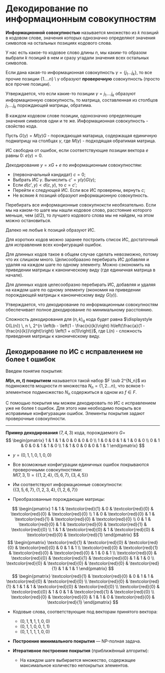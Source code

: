# Декодирование по информационным совокупностям

**Информационной совокупностью** называется множество из $k$ позиций в кодовом слове, значения которых однозначно определяют значения символов на остальных позициях кодового слова.

У нас есть какое-то кодовое слово длины $n$, мы каким-то образом выбрали $k$ позиций в нем и сразу угадали значения всех остальных символов.

Если дана какая-то информационная совокупность $\gamma = \{j_1...j_k\}$, то все прочие позиции $\{1....n\} \setminus \gamma$ образуют **проверочную** совокупность (просто все прочие позиции).

Утверждается, что если какие-то позиции $\gamma = {j_1....j_k}$ образуют информационную совокупность, то матрица, составленная из столбцов $j_1....j_k$ порождающей матрицы, обратима.

В каждом кодовом слове позиции, одонозначно определяющие значения символов одни и те же. Информационная совокупность - свойство кода.

Пусть $G(\gamma) = M(\gamma)G$ - порождающая матарица, содержащая единичную подматрицу на столбцах $\gamma$, где $M(\gamma)$ - подходящая обратимая матрица.

ИС свободна от ошибок, если соответствующие позиции вектора $e$ равны 0: $e(\gamma) = 0$.

Декодирование $y = xG + e$ по информационным совокупностям:

- (первоначальный кандидат) $c = 0$;
- Выбрать ИС $\gamma$. Вычислить $c' = y(\gamma)G(\gamma)$;
- Если $d(c', y) < d(c, y)$, то $c = c'$;
- Перейти к следующей ИС. Если все ИС проверены, вернуть $c$;
- Не всякие $k$ позиций образуют информационную совокупность.

Перебирать все информационные совокупноксти необязательно. Если мы на каком-то шаге мы нашли кодовое слово, расстояние которого меньше, чем ($d/2$), то лучшего кодового слова мы не найдем, на этом можно остановиться.

Далеко не любые k позиций образуют ИС.

Для коротких кодов можно заранее построить список ИС, достаточный для исправления всех конфигураций ошибок.

Для длинных кодов такое в общем случае сделать невозможно, потому что их слишком много. Целисообраазно перебирать ИС добавляя и удаляя на каждом шаге по одному элементу. Можно сэкономить на приведении матрицы к каноническому виду (где единичная матрица в начале).

Для длинных кодов целесообразно перебирать ИС, добавляя и удаляя на каждом шаге по одному элементу (экономия на приведении порождающей матрицы к каноническому виду $G(\gamma)$).

Утверждается, что декодирование по информационным совокупностям обеспечивает полное декодирование по минимальному расстоянию.

Сложность декодирования для $(n, k)_q$ кода будет равна $\displaystyle O(L(n)) \, n \, 2^{n \left(b - \left(1 - \frac{n}{k}\right) h\left(\frac{a}{1 - \frac{n}{k}}\right)\right) \left(1 + o(1)\right)}$, где L(n) - сложность приведения матрицы к каноническому виду.

## Декодирование по ИС с исправлением не более t ошибок

Введем понятие покрытия:

**$M(n, m, t)$ покрытием** называется такой набор $F \sub 2^{N_n}$ из подмножеств мощности $m$ множества $N_n = \{1, 2 ... n\}$, что всякое t-элементное подмножество $N_n$ содержиться в одном из $f \in F$.

С помощью покрытия мы можем декодировать по ИС с исправлением уже не более t ошибок. Для этого нам необходимо покрыть все исправимые конфигураации ошибок. Элементы покрытия задают проверочные совокупности.

---
**Пример декодирования** $(7, 4, 3)$ кода, порождаемого $G =$  
$$
\begin{pmatrix}
1 & 1 & 1 & 0 & 0 & 0 & 0 \\
1 & 0 & 0 & 1 & 1 & 0 & 0 \\
0 & 1 & 0 & 0 & 1 & 1 & 0 \\
1 & 1 & 0 & 0 & 0 & 1 & 1
\end{pmatrix}
$$

- $y = (0, 1, 1, 0, 1, 0, 0)$

- Все возможные конфигурации единичных ошибок покрываются проверочными совокупностями:  
  $M(7, 3, 1) = \{\{1, 2, 4\}, \{5, 6, 7\}, \{3, 4, 5\}\}$

- Им соответствуют информационные совокупности:  
  $\{\{3, 5, 6, 7\}, \{1, 2, 3, 4\}, \{1, 2, 6, 7\}\}$

- Преобразованные порождающие матрицы:
  
$$
\begin{pmatrix}
1 & 1 & \textcolor{red}{1} & 0 & \textcolor{red}{0} & \textcolor{red}{0} & \textcolor{red}{0} \\
1 & 0 & \textcolor{red}{0} & 1 & \textcolor{red}{1} & \textcolor{red}{0} & \textcolor{red}{0} \\
0 & 1 & \textcolor{red}{0} & 1 & \textcolor{red}{0} & \textcolor{red}{1} & \textcolor{red}{0} \\
1 & 1 & \textcolor{red}{0} & 1 & \textcolor{red}{0} & \textcolor{red}{0} & \textcolor{red}{1}
\end{pmatrix}
$$
$$
\begin{pmatrix}
\textcolor{red}{1} & \textcolor{red}{0} & \textcolor{red}{0} & \textcolor{red}{0} & 0 & 1 & 1 \\
\textcolor{red}{0} & \textcolor{red}{1} & \textcolor{red}{0} & \textcolor{red}{0} & 1 & 0 & 1 \\
\textcolor{red}{0} & \textcolor{red}{0} & \textcolor{red}{1} & \textcolor{red}{0} & 1 & 1 & 0 \\
\textcolor{red}{0} & \textcolor{red}{0} & \textcolor{red}{0} & \textcolor{red}{1} & 1 & 1 & 1
\end{pmatrix}
$$
$$
\begin{pmatrix}
\textcolor{red}{1} & \textcolor{red}{0} & 0 & 1 & 1 & \textcolor{red}{0} & \textcolor{red}{0} \\
\textcolor{red}{0} & \textcolor{red}{1} & 1 & 1 & 1 & \textcolor{red}{0} & \textcolor{red}{0} \\
\textcolor{red}{0} & \textcolor{red}{0} & 1 & 0 & 1 & \textcolor{red}{1} & \textcolor{red}{0} \\
\textcolor{red}{0} & \textcolor{red}{0} & 1 & 1 & 0 & \textcolor{red}{0} & \textcolor{red}{1}
\end{pmatrix}
$$

- Кодовые слова, соответствующие под векторам принятого вектора:
  - $(0, 1, \mathbf{1}, 1, 1, 0, 0)$
  - $(0, 1, 1, 0, 0, 1, 1)$
  - $(0, 1, 1, 1, 1, 0, 0)$

- **Построение минимального покрытия** — NP-полная задача.
- **Итеративное построение покрытия** (приближённый алгоритм):
  - На каждом шаге выбирается множество, содержащее максимальное количество непокрытых элементов.
